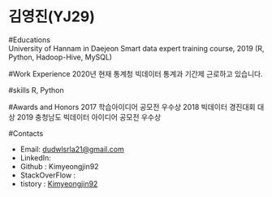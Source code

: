 # 김영진(YJ29)

#Educations</br></n>
University of Hannam in Daejeon
Smart data expert training course, 2019
(R, Python, Hadoop-Hive, MySQL)

#Work Experience
2020년 현재 통계청 빅데이터 통계과 기간제 근로하고 있습니다.

#skills
R, Python

#Awards and Honors
2017 학습아이디어 공모전 우수상
2018 빅데이터 경진대회 대상
2019 충청남도 빅데이터 아이디어 공모전 우수상

#Contacts
- Email: dudwlsrla21@gmail.com
- LinkedIn: 
- Github : Kimyeongjin92
- StackOverFlow :
- tistory : <a href="https://boksl-boksl.tistory.com/">Kimyeongjin92</a>
